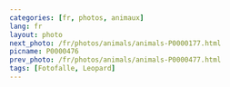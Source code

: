 ```yaml
---
categories: [fr, photos, animaux]
lang: fr
layout: photo
next_photo: /fr/photos/animals/animals-P0000177.html
picname: P0000476
prev_photo: /fr/photos/animals/animals-P0000477.html
tags: [Fotofalle, Leopard]
---
```

